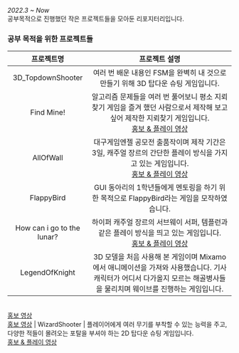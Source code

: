 *2022.3 ~ Now* <br/>
공부목적으로 진행했던 작은 프로젝트들을 모아둔 리포지터리입니다. <br/>

### 공부 목적을 위한 프로젝트들
| 프로젝트명 | 프로젝트 설명
| :-------: | :----: |
| 3D_TopdownShooter | 여러 번 배운 내용인 FSM을 완벽히 내 것으로 만들기 위해 3D 탑다운 슈팅 게임입니다.
| Find Mine! | 알고리즘 문제들을 여러 번 풀어보니 평소 지뢰찾기 게임을 즐겨 했던 사람으로서 제작해 보고 싶어 제작한 지뢰찾기 게임입니다. <br/> [홍보 & 플레이 영상](https://youtu.be/HBfcj_GIXv8)
| AllOfWall | 대구게임엔젤 공모전 출품작이며 제작 기간은 3일, 캐주얼 장르의 간단한 플레이 방식을 가지고 있는 게임입니다. <br/> [홍보 & 플레이 영상](https://youtu.be/dOS9vXDmiLQ)
| FlappyBird | GUI 동아리의 1학년들에게 멘토링을 하기 위한 목적으로 FlappyBird라는 게임을 모작하였습니다.
| How can i go to the lunar? | 하이퍼 캐주얼 장르의 서브웨이 서퍼, 템플런과 같은 플레이 방식을 띄고 있는 게임입니다. <br/> [홍보 & 플레이 영상](https://youtu.be/TtQrBm8LQEQ)
| LegendOfKnight | 3D 모델을 처음 사용해 본 게임이며 Mixamo에서 애니메이션을 가져와 사용했습니다. 기사 캐릭터가 어디서 다가올지 모르는 해골병사들을 물리치며 웨이브를 진행하는 게임입니다. 
<br/> [홍보 영상](https://youtu.be/RlYEOeVD3nw) <br/> [홍보 영상](https://youtu.be/3hEqBoMDcYs)
| WizardShooter | 플레이어에게 여러 무기를 부착할 수 있는 능력을 주고, 다양한 적들이 몰려오는 포탈을 부셔야 하는 2D 탑다운 슈팅 게임입니다. <br/> [홍보 & 플레이 영상](https://youtu.be/bB507Lp_jDQ)

